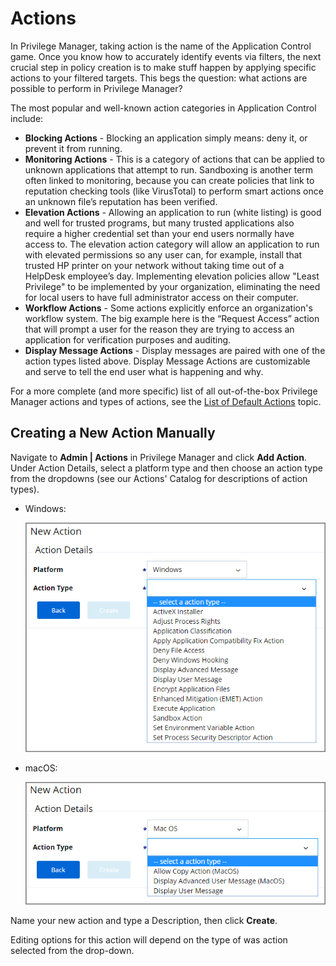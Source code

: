[title]: # (Actions)
[tags]: # (overview)
[priority]: # (3)
# Actions

In Privilege Manager, taking action is the name of the Application Control game.
Once you know how to accurately identify events via filters, the next crucial step in policy creation is to make stuff happen by applying specific actions to your filtered targets. This begs the question: what actions are possible to perform in Privilege Manager?

The most popular and well-known action categories in Application Control include:

* __Blocking Actions__ - Blocking an application simply means: deny it, or prevent it from running.
* __Monitoring Actions__ - This is a category of actions that can be applied to unknown applications that attempt to run. Sandboxing is another term often linked to monitoring, because you can create policies that link to reputation checking tools (like VirusTotal) to perform smart actions once an unknown file’s reputation has been verified.
* __Elevation Actions__ - Allowing an application to run (white listing) is good and well for trusted programs, but many trusted applications also require a higher credential set than your end users normally have access to. The elevation action category will allow an application to run with elevated permissions so any user can, for example, install that trusted HP printer on your network without taking time out of a HelpDesk employee’s day. Implementing elevation policies allow "Least Privilege" to be implemented by your organization, eliminating the need for local users to have full administrator access on their computer.
* __Workflow Actions__ - Some actions explicitly enforce an organization's workflow system. The big example here is the “Request Access” action that will prompt a user for the reason they are trying to access an application for verification purposes and auditing.
* __Display Message Actions__ - Display messages are paired with one of the action types listed above. Display Message Actions are customizable and serve to tell the end user what is happening and why.

For a more complete (and more specific) list of all out-of-the-box Privilege Manager actions and types of actions, see the [List of Default Actions](default-actions.md) topic.

## Creating a New Action Manually

Navigate to __Admin | Actions__ in Privilege Manager and click __Add Action__. Under Action Details, select a platform type and then choose an action type from the dropdowns (see our Actions' Catalog for descriptions of action types).

* Windows:

  ![Create a new Action - Windows](images/new-action.png)
* macOS:

  ![Create a new Action - macOS](images/new-action-macOS.png)

Name your new action and type a Description, then click __Create__.

Editing options for this action will depend on the type of was action selected from the drop-down.
